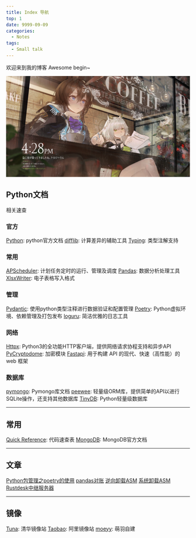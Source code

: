 ```yaml
---
title: Index 导航
top: 1
date: 9999-09-09
categories: 
  - Notes
tags:
  - Small talk
---
```


欢迎来到我的博客
Awesome begin~

![img](/img/covers/index.jpg)

<!-- more -->

## Python文档

相关速查

### 官方
[Python](https://docs.python.org/zh-cn/3/index.html): python官方文档
[difflib](https://docs.python.org/zh-cn/3/library/difflib.html): 计算差异的辅助工具
[Typing](https://docs.python.org/zh-cn/3/library/typing.html): 类型注解支持

### 常用
[APScheduler](https://apscheduler.readthedocs.io/en/latest/index.html): 计划任务定时的运行、管理及调度
[Pandas](https://pandas.pydata.org/docs/index.html): 数据分析处理工具
[XlsxWriter](https://xlsxwriter.readthedocs.io/index.html): 电子表格写入格式

### 管理
[Pydantic](https://pydantic-docs.helpmanual.io/): 使用python类型注释进行数据验证和配置管理
[Poetry](https://python-poetry.org/docs): Python虚拟环境、依赖管理及打包发布
[loguru](https://loguru.readthedocs.io/en/latest/): 简洁优雅的日志工具

### 网络
[Httpx](https://www.python-httpx.org/): Python3的全功能HTTP客户端，提供网络请求协程支持和异步API
[PyCryptodome](https://www.pycryptodome.org/): 加密模块
[Fastapi](https://fastapi.tiangolo.com/zh/): 用于构建 API 的现代、快速（高性能）的 web 框架

### 数据库
[pymongo](https://pymongo.readthedocs.io/en/stable/): Pymongo库文档
[peewee](http://docs.peewee-orm.com/en/latest/): 轻量级ORM库，提供简单的API以进行SQLite操作，还支持其他数据库
[TinyDB](https://tinydb.readthedocs.io/en/latest/): Python轻量级数据库

---

## 常用
[Quick Reference](https://wangchujiang.com/reference/): 代码速查表
[MongoDB](https://www.mongodb.com/docs/): MongoDB官方文档

---

## 文章
[Python包管理之poetry的使用](https://www.cnblogs.com/zhenzi0322/p/14188895.html)
[pandas对账](https://charleschangyangxu.medium.com/pandas-for-easy-data-reconciliation-48f3d19e4fc)
[逆向卸载ASM](https://imxixi.cn/blog/2022/03/23/1/)
[系统卸载ASM](https://xuchunlei.top/2020/12/09/%E4%B8%8D%E5%90%90%E4%B8%8D%E5%BF%AB-%E8%AE%B0%E5%BD%95ASM%E5%B0%8F%E5%8A%A9%E6%89%8B%E5%8D%B8%E8%BD%BD%E8%BF%87%E7%A8%8B/)
[Rustdesk中继服务器](https://luotianyi.vc/6542.html)

---

## 镜像
[Tuna](https://mirrors.tuna.tsinghua.edu.cn/): 清华镜像站
[Taobao](https://registry.npmmirror.com/binary.html): 阿里镜像站
[moeyy](https://moeyy.cn/gh-proxy/): 萌羽自建

